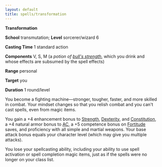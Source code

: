 ```yaml
---
layout: default
title: spells/transformation
---
```

 **Transformation**

**School** transmutation; **Level** sorcerer/wizard 6

**Casting Time** 1 standard action

**Components** V, S, M (a _potion of [bull's strength](bullSStrength#_bull-s-strength)_, which you drink and whose effects are subsumed by the spell effects)

**Range** personal

**Target** you

**Duration** 1 round/level

You become a fighting machine—stronger, tougher, faster, and more skilled in combat. Your mindset changes so that you relish combat and you can't cast spells, even from magic items.

You gain a +4 enhancement bonus to [Strength](../gettingStarted#_strength), [Dexterity](../gettingStarted#_dexterity), and [Constitution](../gettingStarted#_constitution), a +4 natural armor bonus to [AC](../combat#_armor-class), a +5 competence bonus on [Fortitude](../combat#_fortitude) saves, and proficiency with all simple and martial weapons. Your base attack bonus equals your character level (which may give you multiple attacks).

You lose your spellcasting ability, including your ability to use spell activation or spell completion magic items, just as if the spells were no longer on your class list.

